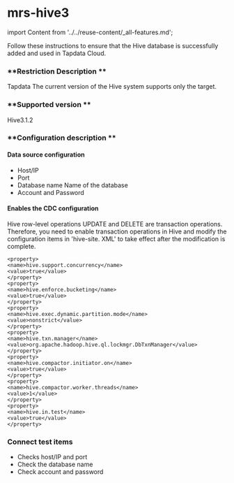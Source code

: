 # mrs-hive3

import Content from '../../reuse-content/_all-features.md';

<Content />

Follow these instructions to ensure that the Hive database is successfully added and used in Tapdata Cloud.

### **Restriction Description **

Tapdata The current version of the Hive system supports only the target.

### **Supported version **

Hive3.1.2

### **Configuration description **

#### Data source configuration

- Host/IP
- Port
- Database name Name of the database
- Account and Password

#### Enables the CDC configuration

Hive row-level operations UPDATE and DELETE are transaction operations. Therefore, you need to enable transaction operations in Hive and modify the configuration items in 'hive-site. XML' to take effect after the modification is complete.

```
<property>
<name>hive.support.concurrency</name>
<value>true</value>
</property>
<property>
<name>hive.enforce.bucketing</name>
<value>true</value>
</property>
<property>
<name>hive.exec.dynamic.partition.mode</name>
<value>nonstrict</value>
</property>
<property>
<name>hive.txn.manager</name>
<value>org.apache.hadoop.hive.ql.lockmgr.DbTxnManager</value>
</property>
<property>
<name>hive.compactor.initiator.on</name>
<value>true</value>
</property>
<property>
<name>hive.compactor.worker.threads</name>
<value>1</value>
</property>
<property>
<name>hive.in.test</name>
<value>true</value>
</property>
```

### Connect test items

- Checks host/IP and port
- Check the database name
- Check account and password
